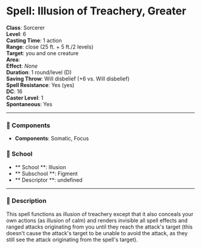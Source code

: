 
# Spell: Illusion of Treachery, Greater
**Class**: Sorcerer  
**Level**: 6  
**Casting Time**: 1 action  
**Range**: close (25 ft. + 5 ft./2 levels)  
**Target**: you and one creature  
**Area**:   
**Effect**: _None_  
**Duration**: 1 round/level (D)  
**Saving Throw**: Will disbelief (+6 vs. Will disbelief)  
**Spell Resistance**: Yes (yes)  
**DC**: 16  
**Caster Level**: 1  
**Spontaneous**: Yes

---

### 🔮 Components
- **Components**: Somatic, Focus

### 🏫 School
- ** School **: Illusion
- ** Subschool **: Figment
- ** Descriptor **: undefined
---

### 📜 Description
This spell functions as illusion of treachery except that it also conceals your own actions (as illusion of calm) and renders invisible all spell effects and ranged attacks originating from you until they reach the attack's target (this doesn't cause the attack's target to be unable to avoid the attack, as they still see the attack originating from the spell's target).
